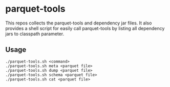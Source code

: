 # parquet-tools

This repos collects the parquet-tools and dependency jar files. It also provides a shell script for easily call parquet-tools by listing all dependency jars to classpath parameter.

## Usage

    ./parquet-tools.sh <command>
    ./parquet-tools.sh meta <parquet file>
    ./parquet-tools.sh dump <parquet file>
    ./parquet-tools.sh schema <parquet file>
    ./parquet-tools.sh cat <parquet file>

